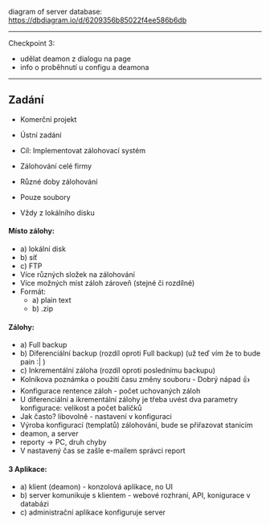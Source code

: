 diagram of server database: https://dbdiagram.io/d/6209356b85022f4ee586b6db

---

Checkpoint 3:
 - udělat deamon z dialogu na page
 - info o proběhnutí u configu a deamona

---

## Zadání

- Komerční projekt
- Ústní zadání

- Cíl: Implementovat zálohovací systém
- Zálohování celé firmy
- Různé doby zálohování
- Pouze soubory
- Vždy z lokálního disku

#### Místo zálohy: 
  - a) lokální disk
  - b) síť
  - c) FTP
- Více různých složek na zálohování
- Více možných míst záloh zároveň (stejné či rozdílné)
- Formát: 
  - a) plain text
  - b) .zip

#### Zálohy: 
  - a) Full backup
  - b) Diferenciální backup (rozdíl oproti Full backup) (už teď vím že to bude pain :| )
  - c) Inkrementální záloha (rozdíl oproti poslednímu backupu) 
- Kolníkova poznámka o použití času změny souboru - Dobrý nápad 👍
- Konfigurace rentence záloh - počet uchovaných záloh
- U diferenciální a ikrementální zálohy je třeba uvést dva parametry konfigurace: velikost a počet balíčků
- Jak často? libovolně - nastavení v konfiguraci
- Výroba konfigurací (templatů) zálohování, bude se přiřazovat stanicím
- deamon, a server
- reporty -> PC, druh chyby
- V nastavený čas se zašle e-mailem správci report

#### 3 Aplikace: 
  - a) klient (deamon) - konzolová aplikace, no UI
  - b) server komunikuje s klientem - webové rozhraní, API, konigurace v databázi
  - c) administrační aplikace konfiguruje server

